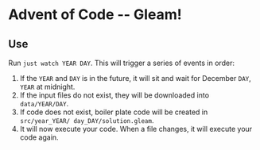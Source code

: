# Advent of Code -- Gleam!

## Use

Run `just watch YEAR DAY`. This will trigger a series of events in order:

1. If the `YEAR` and `DAY` is in the future, it will sit and wait for December
   `DAY`, `YEAR` at midnight.
2. If the input files do not exist, they will be downloaded into `data/YEAR/DAY`.
3. If code does not exist, boiler plate code will be created in `src/year_YEAR/
   day_DAY/solution.gleam`.
4. It will now execute your code. When a file changes, it will execute your
   code again.
